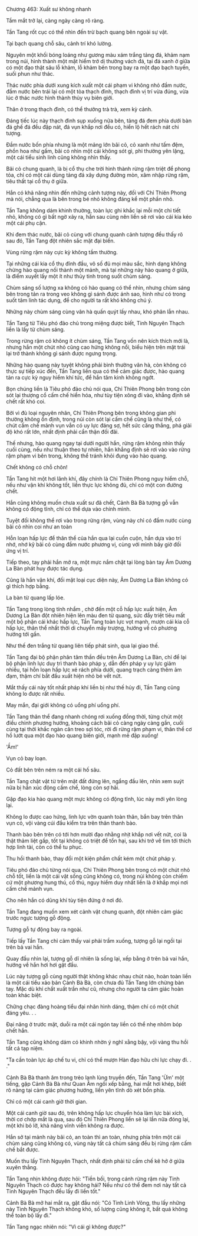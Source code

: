 




Chương 463: Xuất sư không nhanh


Tầm mắt trở lại, càng ngày càng rõ ràng.

Tần Tang rốt cục có thể nhìn đến trừ bạch quang bên ngoài sự vật.

Tại bạch quang chỗ sâu, cảnh trí khó lường.

Nguyên một khối bóng loáng như gương màu xám trắng tảng đá, khảm nạm trong núi, hình thành một mặt hiểm trở dị thường vách đá, tại đá xanh ở giữa có một đạo thật sâu lỗ khảm, lỗ khảm bên trong bay ra một đạo bạch tuyến, suối phun như thác.

Thác nước phía dưới xung kích xuất một cái phạm vi không nhỏ đầm nước, đầm nước bên trái lại có một tòa thạch đình, thạch đình vị trí vừa đúng, vừa lúc ở thác nước hình thành thủy vụ biên giới.

Thân ở trong thạch đình, có thể thưởng trà trà, xem kỳ cảnh.

Đáng tiếc lúc này thạch đình sụp xuống nửa bên, tảng đá đem phía dưới bàn đá ghế đá đều đập nát, đá vụn khắp nơi đều có, hiển lộ hết rách nát chi tượng.

Đầm nước bốn phía nhưng là một mảng lớn bãi cỏ, cỏ xanh như tấm đệm, phồn hoa như gấm, bãi cỏ nhìn một cái không sót gì, phi thường yên lặng, một cái tiểu sinh linh cũng không nhìn thấy.

Bãi cỏ chung quanh, là bị cổ thụ che trời hình thành rừng rậm triệt để phong tỏa, chỉ có một cái dùng tảng đá xây dựng đường mòn, xâm nhập rừng rậm, tiêu thất tại cổ thụ ở giữa.

Hắn có khả năng nhìn đến những cảnh tượng này, đối với Chỉ Thiên Phong mà nói, chẳng qua là bên trong bé nhỏ không đáng kể một phần nhỏ.

Tần Tang không dám khinh thường, toàn lực ghi khắc lại mỗi một chi tiết nhỏ, không có gì bất ngờ xảy ra, hắn sau cùng nên liền sẽ rơi vào cái kia kéo một cái phụ cận.

Khi đem thác nước, bãi cỏ cùng với chung quanh cảnh tượng đều thấy rõ sau đó, Tần Tang đột nhiên sắc mặt đại biến.

Vùng rừng rậm này cực kỳ không tầm thường.

Tại những cái kia cổ thụ đỉnh đầu, vô số đủ mọi màu sắc, hình dạng không chừng hào quang nối thành một mảnh, mà tại những này hào quang ở giữa, là điểm xuyết lấy một ít như thủy tinh trong suốt chùm sáng.

Chùm sáng số lượng xa không có hào quang có thể nhìn, nhưng chùm sáng bên trong tản ra trong veo không gì sánh được ánh sao, hình như có trong suốt tâm linh tác dụng, để cho người ta rất khó không chú ý.

Những này chùm sáng cùng vân hà quấn quýt lấy nhau, khó phân lẫn nhau.

Tần Tang từ Tiêu phó đảo chủ trong miệng được biết, Tinh Nguyên Thạch liền là lấy từ chùm sáng.

Trong rừng rậm có không ít chùm sáng, Tần Tang vốn nên kích thích mới là, nhưng hắn một chút nhỏ cũng cao hứng không nổi, biểu hiện trên mặt trái lại trở thành không gì sánh được ngưng trọng.

Những hào quang này tuyệt không phải bình thường vân hà, còn không có thực sự tiếp xúc đến, Tần Tang liền qua có thể cảm giác được, hào quang tản ra cực kỳ nguy hiểm khí tức, để hắn tâm kinh không ngớt.

Bọn chúng liền là Tiêu phó đảo chủ nói qua, Chỉ Thiên Phong bên trong còn sót lại thượng cổ cấm chế hiển hóa, như tùy tiện xông đi vào, khẳng định sẽ chết rất khó coi.

Bởi vì đủ loại nguyên nhân, Chỉ Thiên Phong bên trong không gian phi thường không ổn định, trong núi còn sót lại cấm chế cũng là như thế, có chút cấm chế mảnh vụn vẫn có uy lực đáng sợ, hết sức căng thẳng, phá giải độ khó rất lớn, nhất định phải cẩn thận đối đãi.

Thế nhưng, hào quang ngay tại dưới người hắn, rừng rậm không nhìn thấy cuối cùng, nếu như thuận theo tự nhiên, hắn khẳng định sẽ rơi vào vào rừng rậm phạm vi bên trong, không thể tránh khỏi đụng vào hào quang.

Chết không có chỗ chôn!

Tần Tang hít một hơi lãnh khí, đây chính là Chỉ Thiên Phong nguy hiểm chỗ, nếu như vận khí không tốt, liền thực lực không đủ, chỉ có một con đường chết.

Hắn cũng không muốn chưa xuất sư đã chết, Cảnh Bà Bà tượng gỗ vẫn không có động tĩnh, chỉ có thể dựa vào chính mình.

Tuyệt đối không thể rơi vào trong rừng rậm, vùng này chỉ có đầm nước cùng bãi cỏ nhìn coi như an toàn

Hỗn loạn hấp lực để thân thể của hắn qua lại cuồn cuộn, hắn dựa vào trí nhớ, nhớ kỹ bãi cỏ cùng đầm nước phương vị, cùng với mình bây giờ đối ứng vị trí.

Tiếp theo, tay phải hắn mở ra, một mực nắm chặt tại lòng bàn tay Âm Dương La Bàn phát huy được tác dụng.

Cũng là hắn vận khí, đối mặt loại cục diện này, Âm Dương La Bàn không có gì thích hợp bằng.

La bàn từ quang lấp lóe.

Tần Tang trong lòng tính nhẩm , chờ đến một cỗ hấp lực xuất hiện, Âm Dương La Bàn đột nhiên hiện lên màu đen từ quang, sức đẩy triệt tiêu mất một bộ phận cái khác hấp lực, Tần Tang toàn lực vọt mạnh, mượn cái kia cỗ hấp lực, thân thể nhất thời di chuyển mấy trượng, hướng về cỏ phương hướng tới gần.

Như thế đen trắng từ quang liên tiếp phát sinh, qua lại giao thế.

Tần Tang đại bộ phận phân tâm thần đều trên Âm Dương La Bàn, chỉ để lại bộ phận linh lực duy trì thanh bào pháp y, dẫn đến pháp y uy lực giảm nhiều, tại hỗn loạn hấp lực xé rách phía dưới, quang trạch càng thêm ảm đạm, thậm chí bắt đầu xuất hiện nhỏ bé vết nứt.

Mắt thấy cái này tốt nhất pháp khí liền bị như thế hủy đi, Tần Tang cũng không lo được rất nhiều.

May mắn, đại giới không có uổng phí uổng phí.

Tần Tang thân thể đang nhanh chóng rơi xuống đồng thời, từng chút một điều chỉnh phương hướng, khoảng cách bãi cỏ càng ngày càng gần, cuối cùng tại thời khắc ngàn cân treo sợi tóc, rời đi rừng rậm phạm vi, thân thể cơ hồ lướt qua một đạo hào quang biên giới, mạnh mẽ đập xuống!

'Ầm!'

Vụn cỏ bay loạn.

Cỏ đất bên trên ném ra một cái hố sâu.

Tần Tang chật vật từ trên mặt đất đứng lên, ngẩng đầu lên, nhìn xem suýt nữa bị hắn xúc động cấm chế, lòng còn sợ hãi.

Gặp đạo kia hào quang một mực không có động tĩnh, lúc này mới yên lòng lại.

Không lo được cao hứng, linh lực vờn quanh toàn thân, bắn bay trên thân vụn cỏ, vội vàng cúi đầu kiểm tra trên thân thanh bào.

Thanh bào bên trên có tới hơn mười đạo nhằng nhịt khắp nơi vết nứt, coi là thật thảm liệt gấp, tốt tại không có triệt để tổn hại, sau khi trở về tìm tới thích hợp linh tài, còn có thể tu phục.

Thu hồi thanh bào, thay đổi một kiện phẩm chất kém một chút pháp y.

Tiêu phó đảo chủ từng nói qua, Chỉ Thiên Phong bên trong có một chút nhỏ chỗ tốt, liền là một cái vật sống cũng không có, trong núi không còn chiếm cứ một phương hung thú, cổ thú, nguy hiểm duy nhất liền là ở khắp mọi nơi cấm chế mảnh vụn.

Cho nên hắn có dũng khí tùy tiện đứng ở nơi đó.

Tần Tang đang muốn xem xét cảnh vật chung quanh, đột nhiên cảm giác trước ngực tượng gỗ động.

Tượng gỗ tự động bay ra ngoài.

Tiếp lấy Tần Tang chỉ cảm thấy vai phải trầm xuống, tượng gỗ lại ngồi tại trên bả vai hắn.

Quay đầu nhìn lại, tượng gỗ dĩ nhiên là sống lại, xếp bằng ở trên bả vai hắn, hướng về hắn hơi hơi gật đầu.

Lúc này tượng gỗ cùng người thật không khác nhau chút nào, hoàn toàn liền là một cái tiểu xảo bản Cảnh Bà Bà, còn chưa đủ Tần Tang lớn chừng bàn tay. Mặc dù khí chất xuất trần như cũ, nhưng cho người ta cảm giác hoàn toàn khác biệt.

Chững chạc đàng hoàng tiểu đại nhân hình dáng, thậm chí có một chút đáng yêu. . .

Đại năng ở trước mặt, duỗi ra một cái ngón tay liền có thể nhẹ nhõm bóp chết hắn.

Tần Tang cũng không dám có khinh nhờn ý nghĩ xằng bậy, vội vàng thu hồi tất cả tạp niệm.

"Ta cần toàn lực áp chế tu vi, chỉ có thể mượn Hàn đạo hữu chi lực chạy đi. . ."

Cảnh Bà Bà thanh âm trong trẻo lạnh lùng truyền đến, Tần Tang 'Ừm' một tiếng, gặp Cảnh Bà Bà như Quan Âm ngồi xếp bằng, hai mắt hơi khép, biết rõ nàng tại cảm giác phương hướng, liền yên tĩnh dò xét bốn phía.

Chỉ có một cái canh giờ thời gian.

Một cái canh giờ sau đó, trên không hấp lực chuyển hóa làm lực bài xích, thời cơ chớp mắt là qua, sau đó Chỉ Thiên Phong liền sẽ lại lần nữa đóng lại, một khi bỏ lỡ, khả năng vĩnh viễn không ra được.

Hắn sở tại mảnh này bãi cỏ, an toàn thì an toàn, nhưng phía trên một cái chùm sáng cũng không có, vùng này tất cả chùm sáng đều bị rừng rậm cấm chế bắt được.

Muốn thu lấy Tinh Nguyên Thạch, nhất định phải từ cấm chế kẽ hở ở giữa xuyên thẳng.

Tần Tang nhịn không được hỏi: "Tiền bối, trong cánh rừng rậm này Tinh Nguyên Thạch có được hay không hái? Nếu như có thể đem nơi này tất cả Tinh Nguyên Thạch đều lấy đi liền tốt."

Cảnh Bà Bà mở hai mắt ra, gật đầu nói: "Có Tinh Linh Võng, thu lấy những này Tinh Nguyên Thạch không khó, số lượng cũng không ít, bất quá không thể toàn bộ lấy đi."

Tần Tang ngạc nhiên nói: "Vì cái gì không được?"




